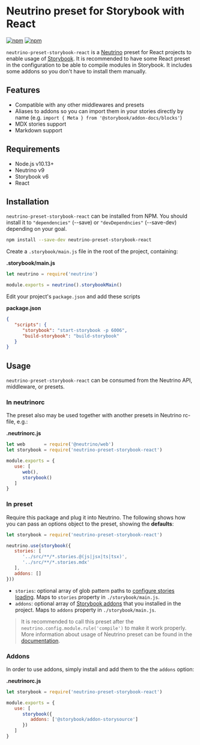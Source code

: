 # Neutrino preset for Storybook with React

[![npm](https://img.shields.io/npm/v/neutrino-preset-storybook-react.svg)](https://www.npmjs.com/package/neutrino-preset-storybook-react)
[![npm](https://img.shields.io/npm/dt/neutrino-preset-storybook-react.svg)](https://www.npmjs.com/package/neutrino-preset-storybook-react)

`neutrino-preset-storybook-react` is a [Neutrino](https://neutrino.js.org) preset for React projects to enable usage of [Storybook](https://storybook.js.org/). It is recommended to have some React preset in the configuration to be able to compile modules in Storybook. It includes some addons so you don't have to install them manually.

## Features

- Compatible with any other middlewares and presets
- Aliases to addons so you can import them in your stories directly by name (e.g. `import { Meta } from '@storybook/addon-docs/blocks'`)
- MDX stories support
- Markdown support

## Requirements

- Node.js v10.13+
- Neutrino v9
- Storybook v6
- React

## Installation

`neutrino-preset-storybook-react` can be installed from NPM. You should install it to `"dependencies"` (--save) or `"devDependncies"` (--save-dev) depending on your goal.

```bash
npm install --save-dev neutrino-preset-storybook-react
```

Create a `.storybook/main.js` file in the root of the project, containing:

**.storybook/main.js**

```js
let neutrino = require('neutrino')

module.exports = neutrino().storybookMain()
```

Edit your project's `package.json` and add these scripts

**package.json**

```json
{
   "scripts": {
      "storybook": "start-storybook -p 6006",
      "build-storybook": "build-storybook"
   }
}
```

## Usage

`neutrino-preset-storybook-react` can be consumed from the Neutrino API, middleware, or presets.

### In **neutrinorc**

The preset also may be used together with another presets in Neutrino rc-file, e.g.:

**.neutrinorc.js**

```js
let web       = require('@neutrino/web')
let storybook = require('neutrino-preset-storybook-react')

module.exports = {
   use: [
      web(),
      storybook()
   ]
}
```

### In preset

Require this package and plug it into Neutrino. The following shows how you can pass an options object to the preset, showing the **defaults**:

```js
let storybook = require('neutrino-preset-storybook-react')

neutrino.use(storybook({
   stories: [
      '../src/**/*.stories.@(js|jsx|ts|tsx)',
      '../src/**/*.stories.mdx'
   ],
   addons: []
}))
```

- `stories`: optional array of glob pattern paths to [configure stories loading](https://storybook.js.org/docs/react/configure/overview). Maps to `stories` property in `./storybook/main.js`.
- `addons`: optional array of [Storybook addons](https://storybook.js.org/addons) that you installed in the project. Maps to `addons` property in `./storybook/main.js`.

> It is recommended to call this preset after the `neutrino.config.module.rule('compile')` to make it work properly. More information about usage of Neutrino preset can be found in the [documentation](https://neutrino.js.org/presets).

### Addons

In order to use addons, simply install and add them to the the `addons` option:

**.neutrinorc.js**

```js
let storybook = require('neutrino-preset-storybook-react')

module.exports = {
   use: [
      storybook({
         addons: ['@storybook/addon-storysource']
      })
   ]
}
```